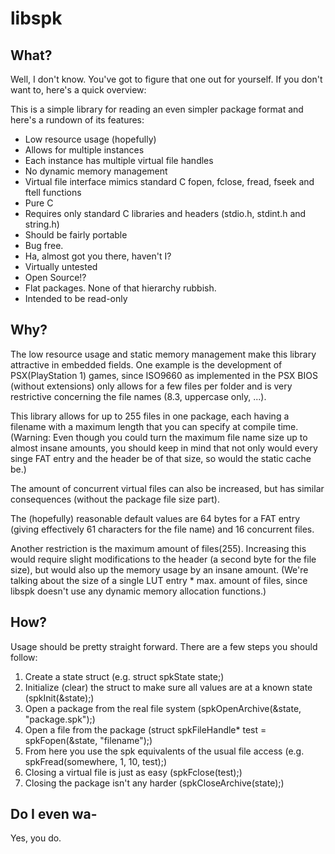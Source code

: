 libspk
======

What?
-----
Well, I don't know. You've got to figure that one out for yourself.
If you don't want to, here's a quick overview:

This is a simple library for reading an even simpler package format and here's a rundown of its features:

 - Low resource usage (hopefully)
 - Allows for multiple instances
 - Each instance has multiple virtual file handles
 - No dynamic memory management
 - Virtual file interface mimics standard C fopen, fclose, fread, fseek and ftell functions
 - Pure C
 - Requires only standard C libraries and headers (stdio.h, stdint.h and string.h)
 - Should be fairly portable
 - Bug free.
 - Ha, almost got you there, haven't I?
 - Virtually untested
 - Open Source!?
 - Flat packages. None of that hierarchy rubbish.
 - Intended to be read-only

Why?
----
The low resource usage and static memory management make this library attractive in embedded fields.
One example is the development of PSX(PlayStation 1) games, since ISO9660 as implemented in the PSX BIOS (without extensions) only allows for a few files per folder and is very restrictive concerning the file names (8.3, uppercase only, ...).

This library allows for up to 255 files in one package, each having a filename with a maximum length that you can specify at compile time. (Warning: Even though you could turn the maximum file name size up to almost insane amounts, you should keep in mind that not only would every singe FAT entry and the header be of that size, so would the static cache be.)

The amount of concurrent virtual files can also be increased, but has similar consequences (without the package file size part).

The (hopefully) reasonable default values are 64 bytes for a FAT entry (giving effectively 61 characters for the file name) and 16 concurrent files.

Another restriction is the maximum amount of files(255). Increasing this would require slight modifications to the header (a second byte for the file size), but would also up the memory usage by an insane amount. (We're talking about the size of a single LUT entry * max. amount of files, since libspk doesn't use any dynamic memory allocation functions.)

How?
----
Usage should be pretty straight forward.
There are a few steps you should follow:

 1. Create a state struct (e.g. struct spkState state;)
 2. Initialize (clear) the struct to make sure all values are at a known state (spkInit(&state);)
 3. Open a package from the real file system (spkOpenArchive(&state, "package.spk");)
 4. Open a file from the package (struct spkFileHandle\* test = spkFopen(&state, "filename");)
 5. From here you use the spk equivalents of the usual file access (e.g. spkFread(somewhere, 1, 10, test);)
 6. Closing a virtual file is just as easy (spkFclose(test);)
 7. Closing the package isn't any harder (spkCloseArchive(state);)

Do I even wa-
-------------
Yes, you do.
